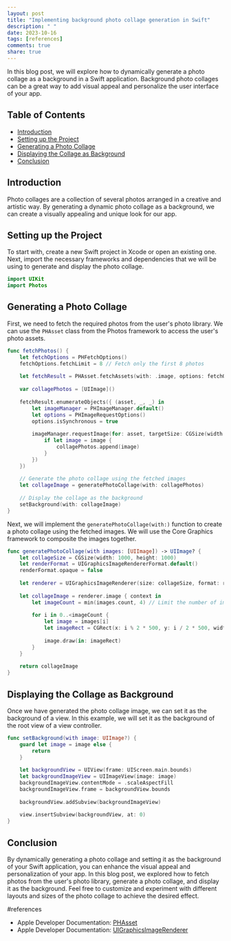 ```yaml
---
layout: post
title: "Implementing background photo collage generation in Swift"
description: " "
date: 2023-10-16
tags: [references]
comments: true
share: true
---
```


In this blog post, we will explore how to dynamically generate a photo collage as a background in a Swift application. Background photo collages can be a great way to add visual appeal and personalize the user interface of your app.

## Table of Contents
- [Introduction](#introduction)
- [Setting up the Project](#setting-up-the-project)
- [Generating a Photo Collage](#generating-a-photo-collage)
- [Displaying the Collage as Background](#displaying-the-collage-as-background)
- [Conclusion](#conclusion)

## Introduction
Photo collages are a collection of several photos arranged in a creative and artistic way. By generating a dynamic photo collage as a background, we can create a visually appealing and unique look for our app.

## Setting up the Project
To start with, create a new Swift project in Xcode or open an existing one. Next, import the necessary frameworks and dependencies that we will be using to generate and display the photo collage.

```swift
import UIKit
import Photos
```

## Generating a Photo Collage
First, we need to fetch the required photos from the user's photo library. We can use the `PHAsset` class from the Photos framework to access the user's photo assets.

```swift
func fetchPhotos() {
    let fetchOptions = PHFetchOptions()
    fetchOptions.fetchLimit = 8 // Fetch only the first 8 photos
    
    let fetchResult = PHAsset.fetchAssets(with: .image, options: fetchOptions)
    
    var collagePhotos = [UIImage]()
    
    fetchResult.enumerateObjects({ (asset, _, _) in
        let imageManager = PHImageManager.default()
        let options = PHImageRequestOptions()
        options.isSynchronous = true
        
        imageManager.requestImage(for: asset, targetSize: CGSize(width: 200, height: 200), contentMode: .aspectFill, options: options, resultHandler: { (image, _) in
            if let image = image {
                collagePhotos.append(image)
            }
        })
    })
    
    // Generate the photo collage using the fetched images
    let collageImage = generatePhotoCollage(with: collagePhotos)
    
    // Display the collage as the background
    setBackground(with: collageImage)
}
```

Next, we will implement the `generatePhotoCollage(with:)` function to create a photo collage using the fetched images. We will use the Core Graphics framework to composite the images together.

```swift
func generatePhotoCollage(with images: [UIImage]) -> UIImage? {
    let collageSize = CGSize(width: 1000, height: 1000)
    let renderFormat = UIGraphicsImageRendererFormat.default()
    renderFormat.opaque = false
    
    let renderer = UIGraphicsImageRenderer(size: collageSize, format: renderFormat)
    
    let collageImage = renderer.image { context in
        let imageCount = min(images.count, 4) // Limit the number of images to 4
        
        for i in 0..<imageCount {
            let image = images[i]
            let imageRect = CGRect(x: i % 2 * 500, y: i / 2 * 500, width: 500, height: 500)
            
            image.draw(in: imageRect)
        }
    }
    
    return collageImage
}
```

## Displaying the Collage as Background
Once we have generated the photo collage image, we can set it as the background of a view. In this example, we will set it as the background of the root view of a view controller.

```swift
func setBackground(with image: UIImage?) {
    guard let image = image else {
        return
    }
    
    let backgroundView = UIView(frame: UIScreen.main.bounds)
    let backgroundImageView = UIImageView(image: image)
    backgroundImageView.contentMode = .scaleAspectFill
    backgroundImageView.frame = backgroundView.bounds
    
    backgroundView.addSubview(backgroundImageView)
    
    view.insertSubview(backgroundView, at: 0)
}
```

## Conclusion
By dynamically generating a photo collage and setting it as the background of your Swift application, you can enhance the visual appeal and personalization of your app. In this blog post, we explored how to fetch photos from the user's photo library, generate a photo collage, and display it as the background. Feel free to customize and experiment with different layouts and sizes of the photo collage to achieve the desired effect.

#references
- Apple Developer Documentation: [PHAsset](https://developer.apple.com/documentation/photos/phasset)
- Apple Developer Documentation: [UIGraphicsImageRenderer](https://developer.apple.com/documentation/uikit/uigraphicsimagerenderer)